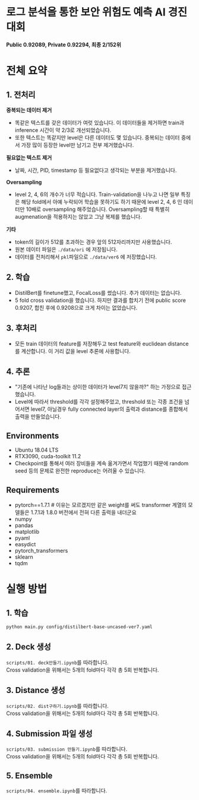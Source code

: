 # 로그 분석을 통한 보안 위험도 예측 AI 경진대회

**Public 0.92089, Private 0.92294, 최종 2/152위**

# 전체 요약

## 1. 전처리

**중복되는 데이터 제거**

* 똑같은 텍스트를 갖은 데이터가 여럿 있습니다. 이 데이터들을 제거하면 train과 inference 시간이 약 2/3로 개선되었습니다.
* 또한 텍스트는 똑같지만 level은 다른 데이터도 몇 있습니다. 중복되는 데이터 중에서 가장 많이 등장한 level만 남기고 전부 제거했습니다.

**필요없는 텍스트 제거**

* 날짜, 시간, PID, timestamp 등 필요없다고 생각되는 부분을 제거했습니다.

**Oversampling**

* level 2, 4, 6의 개수가 너무 적습니다. Train-validation을 나누고 나면 일부 특징은 해당 fold에서 아예 누락되어 학습을 못하기도 하기 때문에 level 2, 4, 6 인 데이터만 10배로 oversampling 해주었습니다. Oversampling할 때 특별히 augmenation을 적용하지는 않았고 그냥 복제를 했습니다.

**기타**

* token의 길이가 512를 초과하는 경우 앞의 512자리까지만 사용했습니다.
* 원본 데이터 파일은 `./data/ori` 에 저장됩니다.
* 데이터를 전처리해서 `pkl`파일으로 `./data/ver6` 에 저장했습니다.

## 2. 학습

* DistilBert를 finetune했고, FocalLoss를 썼습니다. 추가 데이터는 없습니다.
* 5 fold cross validation을 했습니다. 하지만 결과를 합치기 전에 public score 0.9207, 합친 후에 0.9208으로 크게 차이는 없었습니다.

## 3. 후처리

* 모든 train 데이터의 feature를 저장해두고 test feature와 euclidean distance를 계산합니다. 이 거리 값을 level 추론에 사용합니다.

## 4. 추론

* "기존에 나타난 log들과는 상이한 데이터가 level7지 않을까?" 하는 가정으로 접근했습니다.
* Level에 따라서 threshold를 각각 설정해주었고, threshold 또는 각종 조건을 넘어서면 level7, 아닐경우 fully connected layer의 출력과 distance를 종합해서 출력을 만들었습니다.

## Environments

* Ubuntu 18.04 LTS
* RTX3090, cuda-toolkit 11.2
* Checkpoint를 통해서 여러 장비들을 계속 옮겨가면서 작업했기 때문에 random seed 등의 문제로 완전한 reproduce는 어려울 수 있습니다.

## Requirements

* pytorch==1.7.1 # 이유는 모르겠지만 같은 weight를 써도 transformer 계열의 모델들은 1.7.1과 1.8.0 버전에서 전혀 다른 출력을 내더군요
* numpy
* pandas
* matplotlib
* pyaml
* easydict
* pytorch_transformers
* sklearn
* tqdm

# 실행 방법

## 1. 학습

```bash
python main.py config/distilbert-base-uncased-ver7.yaml
```

## 2. Deck 생성

`scripts/01. deck만들기.ipynb`를 따라합니다.  
Cross validation을 위해서는 5개의 fold마다 각각 총 5회 반복합니다.

## 3. Distance 생성

`scripts/02. dist구하기.ipynb`를 따라합니다.  
Cross validation을 위해서는 5개의 fold마다 각각 총 5회 반복합니다.

## 4. Submission 파일 생성

`scripts/03. submission 만들기.ipynb`를 따라합니다.  
Cross validation을 위해서는 5개의 fold마다 각각 총 5회 반복합니다.

## 5. Ensemble

`scripts/04. ensemble.ipynb`를 따라합니다.
